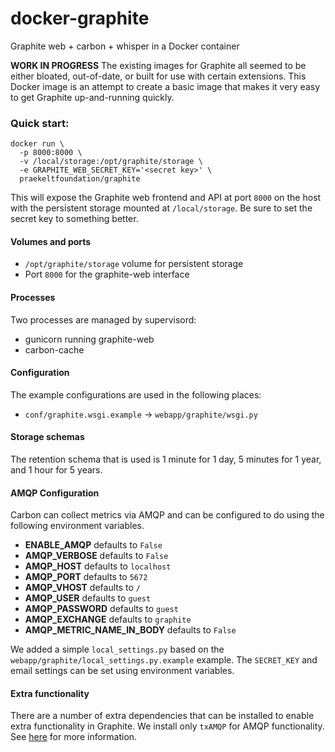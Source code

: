 # docker-graphite
Graphite web + carbon + whisper in a Docker container

**WORK IN PROGRESS**
The existing images for Graphite all seemed to be either bloated, out-of-date, or built for use with certain extensions. This Docker image is an attempt to create a basic image that makes it very easy to get Graphite up-and-running quickly.

### Quick start:
```shell
docker run \
  -p 8000:8000 \
  -v /local/storage:/opt/graphite/storage \
  -e GRAPHITE_WEB_SECRET_KEY='<secret key>' \
  praekeltfoundation/graphite
```
This will expose the Graphite web frontend and API at port `8000` on the host with the persistent storage mounted at `/local/storage`. Be sure to set the secret key to something better.

#### Volumes and ports
* `/opt/graphite/storage` volume for persistent storage
* Port `8000` for the graphite-web interface

#### Processes
Two processes are managed by supervisord:
* gunicorn running graphite-web
* carbon-cache

#### Configuration
The example configurations are used in the following places:
* `conf/graphite.wsgi.example` -> `webapp/graphite/wsgi.py`

#### Storage schemas
The retention schema that is used is 1 minute for 1 day, 5 minutes for 1 year,
and 1 hour for 5 years.

#### AMQP Configuration

Carbon can collect metrics via AMQP and can be configured to do using the following environment variables.

* **ENABLE_AMQP** defaults to `False`
* **AMQP_VERBOSE** defaults to `False`
* **AMQP_HOST** defaults to `localhost`
* **AMQP_PORT** defaults to `5672`
* **AMQP_VHOST** defaults to `/`
* **AMQP_USER** defaults to `guest`
* **AMQP_PASSWORD** defaults to `guest`
* **AMQP_EXCHANGE** defaults to `graphite`
* **AMQP_METRIC_NAME_IN_BODY** defaults to `False`

We added a simple `local_settings.py` based on the `webapp/graphite/local_settings.py.example` example. The `SECRET_KEY` and email settings can be set using environment variables.

#### Extra functionality
There are a number of extra dependencies that can be installed to enable extra functionality in Graphite. We install only `txAMQP` for AMQP functionality. See [here](http://graphite.readthedocs.org/en/0.9.15/install.html#dependencies) for more information.
